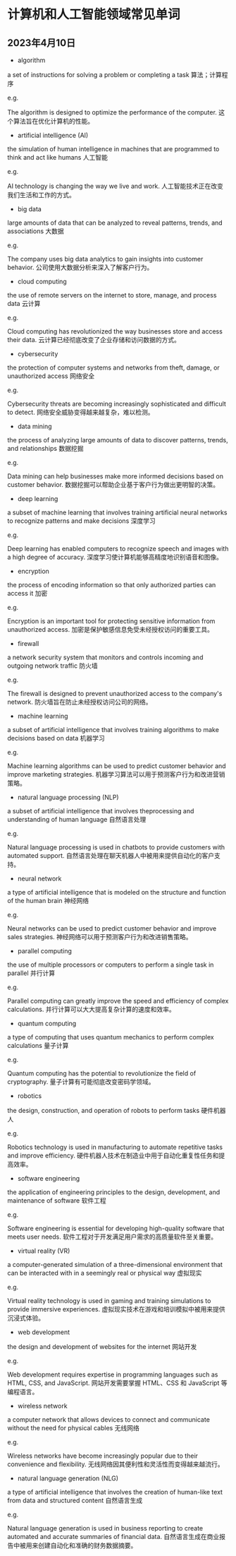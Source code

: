 # 计算机和人工智能领域常见单词

## 2023年4月10日

- algorithm

a set of instructions for solving a problem or completing a task 算法；计算程序

e.g.

The algorithm is designed to optimize the performance of the computer. 这个算法旨在优化计算机的性能。

- artificial intelligence (AI)

the simulation of human intelligence in machines that are programmed to think and act like humans 人工智能

e.g.

AI technology is changing the way we live and work. 人工智能技术正在改变我们生活和工作的方式。

- big data

large amounts of data that can be analyzed to reveal patterns, trends, and associations 大数据

e.g.

The company uses big data analytics to gain insights into customer behavior. 公司使用大数据分析来深入了解客户行为。

- cloud computing

the use of remote servers on the internet to store, manage, and process data 云计算

e.g.

Cloud computing has revolutionized the way businesses store and access their data. 云计算已经彻底改变了企业存储和访问数据的方式。

- cybersecurity

the protection of computer systems and networks from theft, damage, or unauthorized access 网络安全

e.g.

Cybersecurity threats are becoming increasingly sophisticated and difficult to detect. 网络安全威胁变得越来越复杂，难以检测。

- data mining

the process of analyzing large amounts of data to discover patterns, trends, and relationships 数据挖掘

e.g.

Data mining can help businesses make more informed decisions based on customer behavior. 数据挖掘可以帮助企业基于客户行为做出更明智的决策。

- deep learning

a subset of machine learning that involves training artificial neural networks to recognize patterns and make decisions 深度学习

e.g.

Deep learning has enabled computers to recognize speech and images with a high degree of accuracy. 深度学习使计算机能够高精度地识别语音和图像。

- encryption

the process of encoding information so that only authorized parties can access it 加密

e.g.

Encryption is an important tool for protecting sensitive information from unauthorized access. 加密是保护敏感信息免受未经授权访问的重要工具。

- firewall

a network security system that monitors and controls incoming and outgoing network traffic 防火墙

e.g.

The firewall is designed to prevent unauthorized access to the company's network. 防火墙旨在防止未经授权访问公司的网络。

- machine learning

a subset of artificial intelligence that involves training algorithms to make decisions based on data 机器学习

e.g.

Machine learning algorithms can be used to predict customer behavior and improve marketing strategies. 机器学习算法可以用于预测客户行为和改进营销策略。

- natural language processing (NLP)

a subset of artificial intelligence that involves theprocessing and understanding of human language 自然语言处理

e.g.

Natural language processing is used in chatbots to provide customers with automated support. 自然语言处理在聊天机器人中被用来提供自动化的客户支持。

- neural network

a type of artificial intelligence that is modeled on the structure and function of the human brain 神经网络

e.g.

Neural networks can be used to predict customer behavior and improve sales strategies. 神经网络可以用于预测客户行为和改进销售策略。

- parallel computing

the use of multiple processors or computers to perform a single task in parallel 并行计算

e.g.

Parallel computing can greatly improve the speed and efficiency of complex calculations. 并行计算可以大大提高复杂计算的速度和效率。

- quantum computing

a type of computing that uses quantum mechanics to perform complex calculations 量子计算

e.g.

Quantum computing has the potential to revolutionize the field of cryptography. 量子计算有可能彻底改变密码学领域。

- robotics

the design, construction, and operation of robots to perform tasks 硬件机器人

e.g.

Robotics technology is used in manufacturing to automate repetitive tasks and improve efficiency. 硬件机器人技术在制造业中用于自动化重复性任务和提高效率。

- software engineering

the application of engineering principles to the design, development, and maintenance of software 软件工程

e.g.

Software engineering is essential for developing high-quality software that meets user needs. 软件工程对于开发满足用户需求的高质量软件至关重要。

- virtual reality (VR)

a computer-generated simulation of a three-dimensional environment that can be interacted with in a seemingly real or physical way 虚拟现实

e.g.

Virtual reality technology is used in gaming and training simulations to provide immersive experiences. 虚拟现实技术在游戏和培训模拟中被用来提供沉浸式体验。

- web development

the design and development of websites for the internet 网站开发

e.g.

Web development requires expertise in programming languages such as HTML, CSS, and JavaScript. 网站开发需要掌握 HTML、CSS 和 JavaScript 等编程语言。

- wireless network

a computer network that allows devices to connect and communicate without the need for physical cables 无线网络

e.g.

Wireless networks have become increasingly popular due to their convenience and flexibility. 无线网络因其便利性和灵活性而变得越来越流行。

- natural language generation (NLG)

a type of artificial intelligence that involves the creation of human-like text from data and structured content 自然语言生成

e.g.

Natural language generation is used in business reporting to create automated and accurate summaries of financial data. 自然语言生成在商业报告中被用来创建自动化和准确的财务数据摘要。
